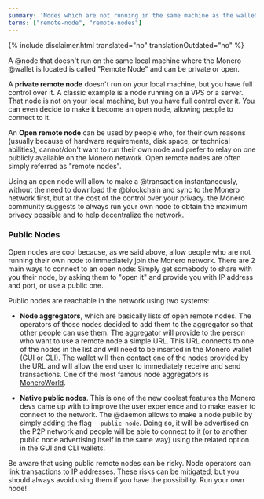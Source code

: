```yaml
---
summary: 'Nodes which are not running in the same machine as the wallet. Open remote nodes allow to use the Monero network immediately'
terms: ["remote-node", "remote-nodes"]
---
```


{% include disclaimer.html translated="no" translationOutdated="no" %}

A @node that doesn't run on the same local machine where the Monero @wallet
is located is called "Remote Node" and can be private or open.

A **private remote node** doesn't run on your local machine, but you have
full control over it. A classic example is a node running on a VPS or a
server. That node is not on your local machine, but you have full control
over it. You can even decide to make it become an open node, allowing people
to connect to it.

An **Open remote node** can be used by people who, for their own reasons
(usually because of hardware requirements, disk space, or technical
abilities), cannot/don't want to run their own node and prefer to relay on
one publicly available on the Monero network. Open remote nodes are often
simply referred as "remote nodes".

Using an open node will allow to make a @transaction instantaneously,
without the need to download the @blockchain and sync to the Monero network
first, but at the cost of the control over your privacy. the Monero
community suggests to always run your own node to obtain the maximum privacy
possible and to help decentralize the network.

### Public Nodes

Open nodes are cool because, as we said above, allow people who are not
running their own node to immediately join the Monero network. There are 2
main ways to connect to an open node: Simply get somebody to share with you
their node, by asking them to "open it" and provide you with IP address and
port, or use a public one.

Public nodes are reachable in the network using two systems:

- **Node aggregators**, which are basically lists of open remote nodes. The
  operators of those nodes decided to add them to the aggregator so that
  other people can use them. The aggregator will provide to the person who
  want to use a remote node a simple URL. This URL connects to one of the
  nodes in the list and will need to be inserted in the Monero wallet (GUI
  or CLI). The wallet will then contact one of the nodes provided by the URL
  and will allow the end user to immediately receive and send
  transactions. One of the most famous node aggregators is
  [MoneroWorld](https://moneroworld.com/#nodes).

- **Native public nodes**. This is one of the new coolest features the
  Monero devs came up with to improve the user experience and to make easier
  to connect to the network. The @daemon allows to make a node public by
  simply adding the flag `--public-node`. Doing so, it will be advertised on
  the P2P network and people will be able to connect to it (or to another
  public node advertising itself in the same way) using the related option
  in the GUI and CLI wallets.

Be aware that using public remote nodes can be risky. Node operators can
link transactions to IP addresses. These risks can be mitigated, but you
should always avoid using them if you have the possibility. Run your own
node!
